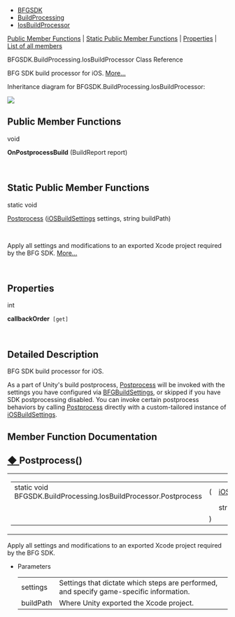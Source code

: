   - [BFGSDK](namespace_b_f_g_s_d_k.html)
  - [BuildProcessing](namespace_b_f_g_s_d_k_1_1_build_processing.html)
  - [IosBuildProcessor](class_b_f_g_s_d_k_1_1_build_processing_1_1_ios_build_processor.html)

[Public Member Functions](#pub-methods) | [Static Public Member
Functions](#pub-static-methods) | [Properties](#properties) | [List of
all
members](class_b_f_g_s_d_k_1_1_build_processing_1_1_ios_build_processor-members.html)

BFGSDK.BuildProcessing.IosBuildProcessor Class Reference

BFG SDK build processor for iOS.
[More...](class_b_f_g_s_d_k_1_1_build_processing_1_1_ios_build_processor.html#details)

Inheritance diagram for BFGSDK.BuildProcessing.IosBuildProcessor:

![](class_b_f_g_s_d_k_1_1_build_processing_1_1_ios_build_processor.png)

##  Public Member Functions

void 

**OnPostprocessBuild** (BuildReport report)

 

##  Static Public Member Functions

static void 

[Postprocess](class_b_f_g_s_d_k_1_1_build_processing_1_1_ios_build_processor.html#adcc6346c68d0cb555949d79e1094f737)
([iOSBuildSettings](class_b_f_g_s_d_k_1_1i_o_s_build_settings.html)
settings, string buildPath)

 

Apply all settings and modifications to an exported Xcode project
required by the BFG SDK.
[More...](class_b_f_g_s_d_k_1_1_build_processing_1_1_ios_build_processor.html#adcc6346c68d0cb555949d79e1094f737)  

 

##  Properties

int 

**callbackOrder**`  [get] `

 

## Detailed Description

BFG SDK build processor for iOS.

As a part of Unity's build postprocess,
[Postprocess](class_b_f_g_s_d_k_1_1_build_processing_1_1_ios_build_processor.html#adcc6346c68d0cb555949d79e1094f737 "Apply all settings and modifications to an exported Xcode project required by the BFG SDK.")
will be invoked with the settings you have configured via
[BFGBuildSettings](class_b_f_g_s_d_k_1_1_b_f_g_build_settings.html "BFG Build Settings Stores and provides access to BFG specific build settings. These are set via the B..."),
or skipped if you have SDK postprocessing disabled. You can invoke
certain postprocess behaviors by calling
[Postprocess](class_b_f_g_s_d_k_1_1_build_processing_1_1_ios_build_processor.html#adcc6346c68d0cb555949d79e1094f737 "Apply all settings and modifications to an exported Xcode project required by the BFG SDK.")
directly with a custom-tailored instance of
[iOSBuildSettings](class_b_f_g_s_d_k_1_1i_o_s_build_settings.html "BFG SDK's iOS Build Settings").

## Member Function Documentation

## [◆ ](#adcc6346c68d0cb555949d79e1094f737)Postprocess()

<table>
<colgroup>
<col style="width: 50%" />
<col style="width: 50%" />
</colgroup>
<tbody>
<tr class="odd">
<td><table>
<tbody>
<tr class="odd">
<td>static void BFGSDK.BuildProcessing.IosBuildProcessor.Postprocess</td>
<td>(</td>
<td><a href="class_b_f_g_s_d_k_1_1i_o_s_build_settings.html" class="el">iOSBuildSettings</a> </td>
<td><em>settings</em>,</td>
</tr>
<tr class="even">
<td></td>
<td></td>
<td>string </td>
<td><em>buildPath</em> </td>
</tr>
<tr class="odd">
<td></td>
<td>)</td>
<td></td>
<td></td>
</tr>
</tbody>
</table></td>
<td><span class="mlabels"><span class="mlabel">inline</span><span class="mlabel">static</span></span></td>
</tr>
</tbody>
</table>

Apply all settings and modifications to an exported Xcode project
required by the BFG SDK.

  - Parameters
    
    |           |                                                                                         |
    | --------- | --------------------------------------------------------------------------------------- |
    | settings  | Settings that dictate which steps are performed, and specify game-specific information. |
    | buildPath | Where Unity exported the Xcode project.                                                 |
